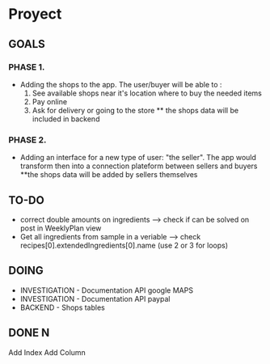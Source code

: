 # Proyect

## GOALS
### PHASE 1.
- Adding the shops to the app. The user/buyer will be able to :
    1. See available shops near it's location where to buy the needed items
    2. Pay online
    3. Ask for delivery or going to the store
** the shops data will be included in backend

### PHASE 2.
- Adding an interface for a new type of user: "the seller". The app would transform then into a connection plateform between sellers and buyers
**the shops data will be added by sellers themselves

## TO-DO
- correct double amounts on ingredients --> check if can be solved on post in WeeklyPlan view
- Get all ingredients from sample in a veriable --> check recipes[0].extendedIngredients[0].name (use 2 or 3 for loops)

## DOING
- INVESTIGATION - Documentation API google MAPS
- INVESTIGATION - Documentation API paypal
- BACKEND - Shops tables

## DONE N 

    

 Add Index  Add Column 